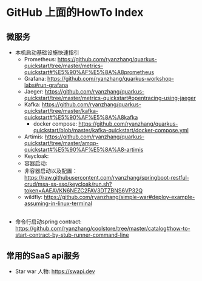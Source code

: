 # GitHub 上面的HowTo Index
## 微服务
* 本机启动基础设施快速指引
  * Prometheus: https://github.com/ryanzhang/quarkus-quickstart/tree/master/metrics-quickstart#%E5%90%AF%E5%8A%A8prometheus
  * Grafana: https://github.com/ryanzhang/quarkus-workshop-labs#run-grafana 
  * Jaeger: https://github.com/ryanzhang/quarkus-quickstart/tree/master/metrics-quickstart#opentracing-using-jaeger
  * Kafka: https://github.com/ryanzhang/quarkus-quickstart/tree/master/kafka-quickstart#%E5%90%AF%E5%8A%A8kafka
    * docker compose: https://github.com/ryanzhang/quarkus-quickstart/blob/master/kafka-quickstart/docker-compose.yml
  * Artimis: https://github.com/ryanzhang/quarkus-quickstart/tree/master/amqp-quickstart#%E5%90%AF%E5%8A%A8-artimis
  * Keycloak:  
   * 容器启动: 
   * 非容器启动以及配置： https://raw.githubusercontent.com/ryanzhang/springboot-restful-crud/msa-ss-sso/keycloak/run.sh?token=AAEAVKN6NEZC2FAV3DTZBNS6VP32Q
  * wildfly: https://github.com/ryanzhang/simple-war#deploy-example-assuming-in-linux-terminal
##
* 命令行启动spring contract: https://github.com/ryanzhang/coolstore/tree/master/catalog#how-to-start-contract-by-stub-runner-command-line

## 常用的SaaS api服务
 * Star war 人物: https://swapi.dev

